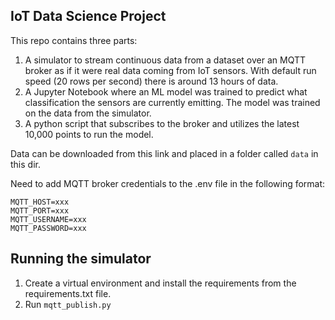 ## IoT Data Science Project

This repo contains three parts:

1. A simulator to stream continuous data from a dataset over an MQTT broker as if it were real data coming from IoT sensors. With default run speed (20 rows per second) there is around 13 hours of data.
2. A Jupyter Notebook where an ML model was trained to predict what classification the sensors are currently emitting. The model was trained on the data from the simulator.
3. A python script that subscribes to the broker and utilizes the latest 10,000 points to run the model.


Data can be downloaded from this link and placed in a folder called `data` in this dir.

Need to add MQTT broker credentials to the .env file in the following format:

  ```
  MQTT_HOST=xxx
  MQTT_PORT=xxx
  MQTT_USERNAME=xxx
  MQTT_PASSWORD=xxx
  ```

## Running the simulator

1. Create a virtual environment and install the requirements from the requirements.txt file.
2. Run `mqtt_publish.py`


